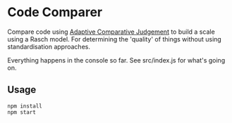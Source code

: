 # Code Comparer

Compare code using [Adaptive Comparative Judgement](https://en.wikipedia.org/wiki/Adaptive_comparative_judgement) to build a scale using a Rasch model. For determining the 'quality' of things without using standardisation approaches.

Everything happens in the console so far. See src/index.js for what's going on.

## Usage

```
npm install
npm start
```